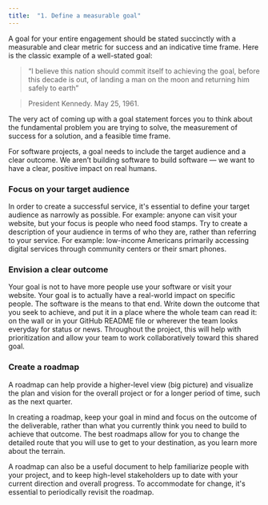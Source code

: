 ```yaml
---
title:  "1. Define a measurable goal"
---
```

A goal for your entire engagement should be stated succinctly with a measurable and clear metric for success and an indicative time frame. Here is the classic example of a well-stated goal:

>“I believe this nation should commit itself to achieving the goal, before this decade is out, of landing a man on the moon and returning him safely to earth”

>President Kennedy. May 25, 1961.

The very act of coming up with a goal statement forces you to think about the fundamental problem you are trying to solve, the measurement of success for a solution, and a feasible time frame.  

For software projects, a goal needs to include the target audience and a clear outcome.  We aren’t building software to build software — we want to have a clear, positive impact on real humans.

### Focus on your target audience
In order to create a successful service, it's essential to define your target audience as narrowly as possible. For example: anyone can visit your website, but your focus is people who need food stamps. Try to create a description of your audience in terms of who they are, rather than referring to your service. For example: low-income Americans primarily accessing digital services through community centers or their smart phones.

### Envision a clear outcome
Your goal is not to have more people use your software or visit your website. Your goal is to actually have a real-world impact on specific people. The software is the means to that end.  Write down the outcome that you seek to achieve, and put it in a place where the whole team can read it: on the wall or in your GitHub README file or wherever the team looks everyday for status or news. Throughout the project, this will help with prioritization and allow your team to work collaboratively toward this shared goal.

### Create a roadmap
A roadmap can help provide a higher-level view (big picture) and visualize the plan and vision for the overall project or for a longer period of time, such as the next quarter.

In creating a roadmap, keep your goal in mind and focus on the outcome of the deliverable, rather than what you currently think you need to build to achieve that outcome. The best roadmaps allow for you to change the detailed route that you will use to get to your destination, as you learn more about the terrain.

A roadmap can also be a useful document to help familiarize people with your project, and to keep high-level stakeholders up to date with your current direction and overall progress. To accommodate for change, it's essential to periodically revisit the roadmap.
